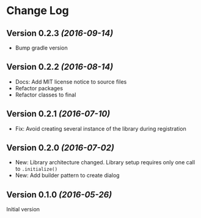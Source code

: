 Change Log
==========

Version 0.2.3 *(2016-09-14)*
----------------------------

 * Bump gradle version

Version 0.2.2 *(2016-08-14)*
----------------------------

 * Docs: Add MIT license notice to source files
 * Refactor packages
 * Refactor classes to final

Version 0.2.1 *(2016-07-10)*
----------------------------

 * Fix: Avoid creating several instance of the library during registration

Version 0.2.0 *(2016-07-02)*
----------------------------

 * New: Library architecture changed. Library setup requires only one call to `.initialize()`
 * New: Add builder pattern to create dialog


Version 0.1.0 *(2016-05-26)*
----------------------------

Initial version

